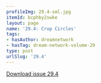 ```yaml
---
profileImg: 29.4-sml.jpg
itemId: bcphby2swke
layout: page
name: '29.4: Crop Circles'
tags:
- hasAuthor: dreamnetwork
- hasTag: dream-network-volume-29
type: post
urlSlug: '29.4'
---
```

<a href="../files/pdfs/Volume_29/29.4_crop_circles.pdf" download="">Download issue 29.4</a>